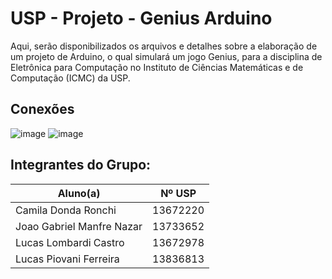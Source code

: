 # USP - Projeto - Genius Arduino
Aqui, serão disponibilizados os arquivos e detalhes sobre a elaboração de um projeto de Arduino, o qual simulará um jogo Genius, para a disciplina de Eletrônica para Computação no Instituto de Ciências Matemáticas e de Computação (ICMC) da USP.

## Conexões
![image](https://user-images.githubusercontent.com/106783009/181350627-2e6398a9-90bd-480f-895c-edd94e0f3545.png)
![image](https://user-images.githubusercontent.com/106783009/181351163-c2829b91-4be6-473a-b354-16541311220d.png)

## Integrantes do Grupo:
  Aluno(a) | Nº USP 
-----------|---------
Camila Donda Ronchi | 13672220
Joao Gabriel Manfre Nazar | 13733652
Lucas Lombardi Castro | 13672978
Lucas Piovani Ferreira | 13836813

